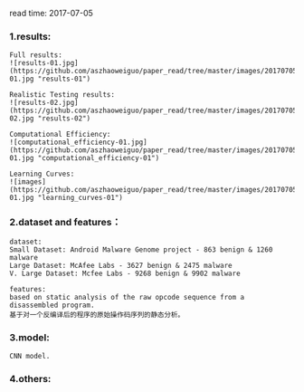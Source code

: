 read time: 2017-07-05

### 1.results:
	Full results: 
	![results-01.jpg](https://github.com/aszhaoweiguo/paper_read/tree/master/images/20170705/results-01.jpg "results-01")

	Realistic Testing results: 
	![results-02.jpg](https://github.com/aszhaoweiguo/paper_read/tree/master/images/20170705/results-02.jpg "results-02")

	Computational Efficiency: 
	![computational_efficiency-01.jpg](https://github.com/aszhaoweiguo/paper_read/tree/master/images/20170705/computational_efficiency-01.jpg "computational_efficiency-01")

	Learning Curves: 
	![images](https://github.com/aszhaoweiguo/paper_read/tree/master/images/20170705/learning_curves-01.jpg "learning_curves-01")


### 2.dataset and features：
	dataset:
	Small Dataset: Android Malware Genome project - 863 benign & 1260 malware 
	Large Dataset: McAfee Labs - 3627 benign & 2475 malware 
	V. Large Dataset: Mcfee Labs - 9268 benign & 9902 malware 

	features:
	based on static analysis of the raw opcode sequence from a disassembled program. 
	基于对一个反编译后的程序的原始操作码序列的静态分析。


### 3.model:
	CNN model.



### 4.others:




